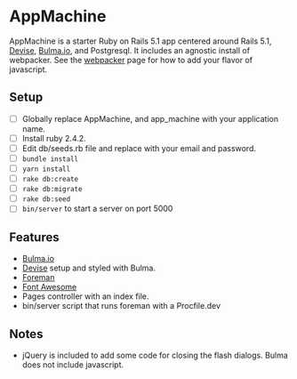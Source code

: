 # AppMachine

AppMachine is a starter Ruby on Rails 5.1 app centered around Rails 5.1,
[Devise](https://github.com/plataformatec/devise),
[Bulma.io](http://bulma.io/), and Postgresql.
It includes an agnostic install of webpacker.
See the [webpacker](https://github.com/rails/webpacker) page for how to add your flavor of javascript.

## Setup

- [ ] Globally replace AppMachine, and app_machine with your application name.
- [ ] Install ruby 2.4.2.
- [ ] Edit db/seeds.rb file and replace with your email and password.
- [ ] `bundle install`
- [ ] `yarn install`
- [ ] `rake db:create`
- [ ] `rake db:migrate`
- [ ] `rake db:seed`
- [ ] `bin/server` to start a server on port 5000

## Features

* [Bulma.io](http://bulma.io/)
* [Devise](https://github.com/plataformatec/devise) setup and styled with Bulma.
* [Foreman](https://github.com/ddollar/foreman)
* [Font Awesome](https://github.com/FortAwesome/font-awesome-sass)
* Pages controller with an index file.
* bin/server script that runs foreman with a Procfile.dev

## Notes

* jQuery is included to add some code for closing the flash dialogs. Bulma does not include javascript.
